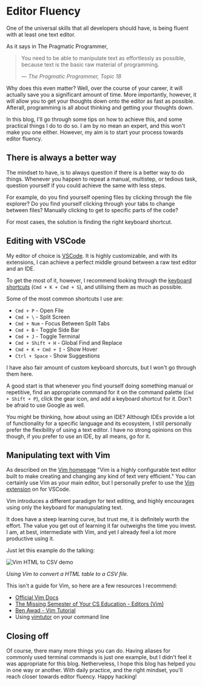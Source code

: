 # Editor Fluency

One of the universal skills that all developers should have, is being fluent with at least one text editor.

As it says in The Pragmatic Programmer,

> You need to be able to manipulate text as effortlessly as possible,
> because text is the basic raw material of programming.
>
> &mdash; <cite>The Pragmatic Programmer, Topic 18</cite>

Why does this even matter? Well, over the course of your career, it will actually save you a significant amount of time. More importantly, however, it will allow you to get your thoughts down onto the editor as fast as possible. Afterall, programming is all about thinking and getting your thoughts down.

In this blog, I'll go through some tips on how to achieve this, and some practical things I do to do so. I am by no mean an expert, and this won't make you one either. However, my aim is to start your process towards editor fluency.

## There is always a better way

The mindset to have, is to always question if there is a better way to do things. Whenever you happen to repeat a manual, multistep, or tedious task, question yourself if you could achieve the same with less steps.

For example, do you find yourself opening files by clicking through the file explorer? Do you find yourself clicking through your tabs to change between files? Manually clicking to get to specific parts of the code?

For most cases, the solution is finding the right keyboard shortcut.

## Editing with VSCode

My editor of choice is [VSCode](https://code.visualstudio.com). It is highly customizable, and with its extensions, I can achieve a perfect middle ground between a raw text editor and an IDE.

To get the most of it, however, I recommend looking through the [keyboard shortcuts](https://code.visualstudio.com/docs/getstarted/keybindings) (`Cmd + K + Cmd + S`), and utilising them as much as possible.

Some of the most common shortcuts I use are:

- `Cmd + P` - Open File
- `Cmd + \` - Split Screen
- `Cmd + Num` - Focus Between Split Tabs
- `Cmd + B` - Toggle Side Bar
- `Cmd + J` - Toggle Terminal
- `Cmd + Shift + H` - Global Find and Replace
- `Cmd + K + Cmd + I` - Show Hover
- `Ctrl + Space` - Show Suggestions

I have also fair amount of custom keyboard shorcuts, but I won't go through them here.

A good start is that whenever you find yourself doing something manual or repetitive, find an appropriate command for it on the command palette (`Cmd + Shift + P`), click the gear icon, and add a keyboard shortcut for it.
Don't be afraid to use Google as well.

You might be thinking, how about using an IDE? Although IDEs provide a lot of functionality for a specific language and its ecosystem, I still personally prefer the flexibility of using a text editor. I have no strong opinions on this though, if you prefer to use an IDE, by all means, go for it.

## Manipulating text with Vim

As described on the [Vim homepage](https://www.vim.org) "Vim is a highly configurable text editor built to make creating and changing any kind of text very efficient." You can certainly use Vim as your main editor, but I personally prefer to use the [Vim extension](https://marketplace.visualstudio.com/items?itemName=vscodevim.vim) on for VSCode.

Vim introduces a different paradigm for text editing, and highly encourages using only the keyboard for manupulating text.

It does have a steep learning curve, but trust me, it is definitely worth the effort. The value you get out of learning it far outweighs the time you invest. I am, at best, intermediate with Vim, and yet I already feel a lot more productive using it.

Just let this example do the talking:

![Vim HTML to CSV demo](/public/vim-html-to-csv-demo.gif)

<figcaption>

_Using Vim to convert a HTML table to a CSV file._

</figcaption>

This isn't a guide for Vim, so here are a few resources I recommend:

- [Official Vim Docs](https://www.vim.org/docs.php)
- [The Missing Semester of Your CS Education - Editors (Vim)](https://missing.csail.mit.edu/2020/editors)
- [Ben Awad - Vim Tutorial](https://www.youtube.com/watch?v=IiwGbcd8S7I)
- Using [vimtutor](http://www2.geog.ucl.ac.uk/~plewis/teaching/unix/vimtutor) on your command line

## Closing off

Of course, there many more things you can do. Having aliases for commonly used terminal commands is just one example, but I didn't feel it was appropriate for this blog. Netherveless, I hope this blog has helped you in one way or another. With daily practice, and the right mindset, you'll reach closer towards editor fluency. Happy hacking!
